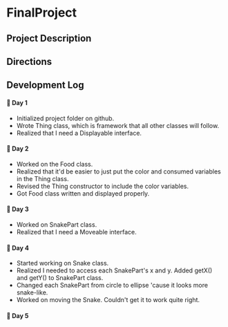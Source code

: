 # FinalProject

## Project Description

## Directions

## Development Log
#### &#x1F538; Day 1
  * Initialized project folder on github.
  * Wrote Thing class, which is framework that all other classes will follow.
  * Realized that I need a Displayable interface.

#### &#x1F538; Day 2
  * Worked on the Food class.
  * Realized that it'd be easier to just put the color and consumed variables in the Thing class.
  * Revised the Thing constructor to include the color variables.
  * Got Food class written and displayed properly.

#### &#x1F538; Day 3
  * Worked on SnakePart class.
  * Realized that I need a Moveable interface.

#### &#x1F538; Day 4
  * Started working on Snake class.
  * Realized I needed to access each SnakePart's x and y. Added getX() and getY() to SnakePart class.
  * Changed each SnakePart from circle to ellipse 'cause it looks more snake-like.
  * Worked on moving the Snake. Couldn't get it to work quite right.

#### &#x1F538; Day 5
